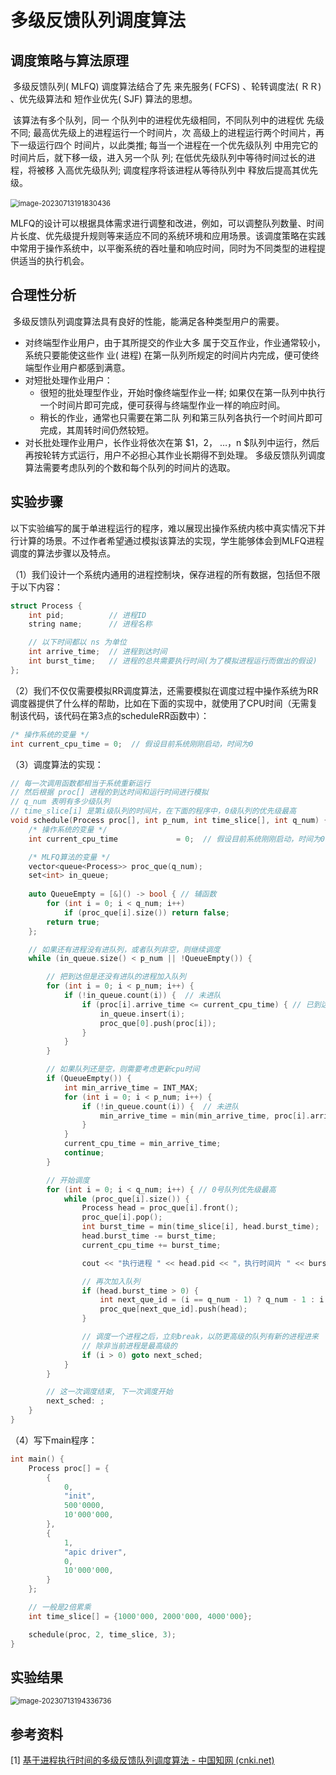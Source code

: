 # 多级反馈队列调度算法



## 调度策略与算法原理 

​	多级反馈队列( MLFQ) 调度算法结合了先 来先服务( FCFS) 、轮转调度法( ＲＲ) 、优先级算法和 短作业优先( SJF) 算法的思想。	

​	该算法有多个队列，同一 个队列中的进程优先级相同，不同队列中的进程优 先级不同; 最高优先级上的进程运行一个时间片，次 高级上的进程运行两个时间片，再下一级运行四个 时间片，以此类推; 每当一个进程在一个优先级队列 中用完它的时间片后，就下移一级，进入另一个队 列; 在低优先级队列中等待时间过长的进程，将被移 入高优先级队列; 调度程序将该进程从等待队列中 释放后提高其优先级。

​	<img src="../../.vuepress/public/Linux/MLFQ_principle.png" alt="image-20230713191830436" style="zoom:80%;" />

​	MLFQ的设计可以根据具体需求进行调整和改进，例如，可以调整队列数量、时间片长度、优先级提升规则等来适应不同的系统环境和应用场景。该调度策略在实践中常用于操作系统中，以平衡系统的吞吐量和响应时间，同时为不同类型的进程提供适当的执行机会。



## 合理性分析

​	多级反馈队列调度算法具有良好的性能，能满足各种类型用户的需要。 

- 对终端型作业用户，由于其所提交的作业大多 属于交互作业，作业通常较小，系统只要能使这些作 业( 进程) 在第一队列所规定的时间片内完成，便可使终端型作业用户都感到满意。 
- 对短批处理作业用户：
  - 很短的批处理型作业，开始时像终端型作业一样; 如果仅在第一队列中执行 一个时间片即可完成，便可获得与终端型作业一样的响应时间。
  - 稍长的作业，通常也只需要在第二队 列和第三队列各执行一个时间片即可完成，其周转时间仍然较短。 
- 对长批处理作业用户，长作业将依次在第 $1，2， …，n $队列中运行，然后再按轮转方式运行，用户不必担心其作业长期得不到处理。 多级反馈队列调度算法需要考虑队列的个数和每个队列的时间片的选取。



## 实验步骤

​	以下实验编写的属于单进程运行的程序，难以展现出操作系统内核中真实情况下并行计算的场景。不过作者希望通过模拟该算法的实现，学生能够体会到MLFQ进程调度的算法步骤以及特点。

（1）我们设计一个系统内通用的进程控制块，保存进程的所有数据，包括但不限于以下内容：

```cpp
struct Process {
	int pid;          // 进程ID
	string name;      // 进程名称

	// 以下时间都以 ns 为单位
	int arrive_time;  // 进程到达时间
	int burst_time;   // 进程的总共需要执行时间(为了模拟进程运行而做出的假设)
};
```



（2）我们不仅仅需要模拟RR调度算法，还需要模拟在调度过程中操作系统为RR调度器提供了什么样的帮助，比如在下面的实现中，就使用了CPU时间（无需复制该代码，该代码在第3点的scheduleRR函数中）：

```cpp
/* 操作系统的变量 */
int current_cpu_time = 0;  // 假设目前系统刚刚启动，时间为0
```



（3）调度算法的实现：

```cpp
// 每一次调用函数都相当于系统重新运行
// 然后根据 proc[] 进程的到达时间和运行时间进行模拟
// q_num 表明有多少级队列
// time_slice[i] 是第i级队列的时间片，在下面的程序中，0级队列的优先级最高
void schedule(Process proc[], int p_num, int time_slice[], int q_num) {
	/* 操作系统的变量 */
	int current_cpu_time             = 0;  // 假设目前系统刚刚启动，时间为0

  	/* MLFQ算法的变量 */
	vector<queue<Process>> proc_que(q_num);
	set<int> in_queue;
	
	auto QueueEmpty = [&]() -> bool { // 辅函数
		for (int i = 0; i < q_num; i++) 
			if (proc_que[i].size()) return false;
		return true;
	};

	// 如果还有进程没有进队列，或者队列非空，则继续调度
	while (in_queue.size() < p_num || !QueueEmpty()) { 

		// 把到达但是还没有进队的进程加入队列
		for (int i = 0; i < p_num; i++) {
			if (!in_queue.count(i)) {  // 未进队
				if (proc[i].arrive_time <= current_cpu_time) { // 已到达
					in_queue.insert(i);
					proc_que[0].push(proc[i]);
				}
			}
		}

		// 如果队列还是空，则需要考虑更新cpu时间
		if (QueueEmpty()) {
			int min_arrive_time = INT_MAX;
			for (int i = 0; i < p_num; i++) {
				if (!in_queue.count(i)) {  // 未进队
					min_arrive_time = min(min_arrive_time, proc[i].arrive_time);
				}
			}
			current_cpu_time = min_arrive_time;
			continue;
		}

		// 开始调度
		for (int i = 0; i < q_num; i++) { // 0号队列优先级最高
			while (proc_que[i].size()) {
				Process head = proc_que[i].front();
				proc_que[i].pop();
				int burst_time = min(time_slice[i], head.burst_time);
				head.burst_time -= burst_time;
				current_cpu_time += burst_time;

				cout << "执行进程 " << head.pid << "，执行时间片 " << burst_time << " ns" << endl;

				// 再次加入队列
				if (head.burst_time > 0) {
					int next_que_id = (i == q_num - 1) ? q_num - 1 : i + 1;
					proc_que[next_que_id].push(head);
				}

				// 调度一个进程之后，立刻break，以防更高级的队列有新的进程进来
				// 除非当前进程是最高级的
				if (i > 0) goto next_sched;
			}
		}

		// 这一次调度结束, 下一次调度开始
		next_sched: ;
	}
}
```



（4）写下main程序：

```cpp
int main() {
	Process proc[] = {
		{
			0,
			"init",
			500'0000,
			10'000'000,
		},
		{
			1,
			"apic driver",
			0,
			10'000'000,
		}
	};

	// 一般是2倍累乘
	int time_slice[] = {1000'000, 2000'000, 4000'000};

	schedule(proc, 2, time_slice, 3);
}
```







## 实验结果

<img src="../../.vuepress/public/Linux/MLFQ_result.png" alt="image-20230713194336736" style="zoom:80%;" />







## 参考资料

 [1] [基于进程执行时间的多级反馈队列调度算法 - 中国知网 (cnki.net)](https://kns.cnki.net/kcms2/article/abstract?v=3uoqIhG8C44YLTlOAiTRKibYlV5Vjs7ir5D84hng_y4D11vwp0rrtVMX1j4_xGhoOYPAYVS49sX7zImBj4QPb3A6ELSuQbmR&uniplatform=NZKPT)

